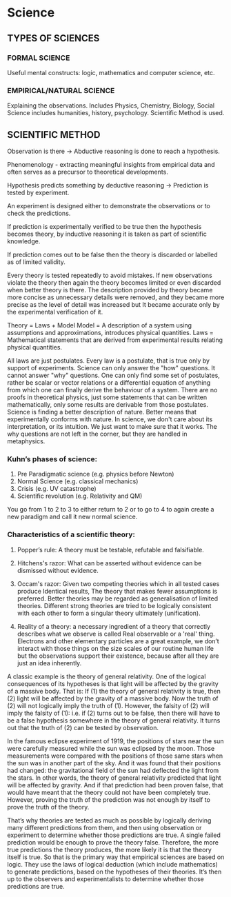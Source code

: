 # Science

## TYPES OF SCIENCES
### FORMAL SCIENCE
Useful mental constructs: logic, mathematics and computer science, etc.
### EMPIRICAL/NATURAL SCIENCE
Explaining the observations. Includes Physics, Chemistry, Biology, Social Science includes humanities, history, psychology. Scientific Method is used.

## SCIENTIFIC METHOD

Observation is there → Abductive reasoning is done to reach a hypothesis.

Phenomenology - extracting meaningful insights from empirical data and often serves as a precursor to theoretical developments.

Hypothesis predicts something by deductive reasoning → Prediction is tested by experiment.

An experiment is designed either to demonstrate the observations or to check the predictions.

If prediction is experimentally verified to be true then the hypothesis becomes theory, by inductive reasoning it is taken as part of scientific knowledge.

If prediction comes out to be false then the theory is discarded or labelled as of limited validity.

Every theory is tested repeatedly to avoid mistakes. If new observations violate the theory then again the theory becomes limited or even discarded when better theory is there. The description provided by theory became more concise as unnecessary details were removed, and they became more precise as the level of detail was increased but It became accurate only by the experimental verification of it.

Theory = Laws + Model
Model = A description of a system using assumptions and approximations, introduces physical quantities.
Laws = Mathematical statements that are derived from experimental results relating physical quantities.

All laws are just postulates. Every law is a postulate, that is true only by support of experiments. Science can only answer the "how" questions. It cannot answer "why" questions. One can only find some set of postulates, rather be scalar or vector relations or a differential equation of anything from which one can finally derive the behaviour of a system. There are no proofs in theoretical physics, just some statements that can be written mathematically, only some results are derivable from those postulates. Science is finding a better description of nature. Better means that experimentally conforms with nature. In science, we don't care about its interpretation, or its intuition. We just want to make sure that it works. The why questions are not left in the corner, but they are handled in metaphysics.

### Kuhn’s phases of science:
1. Pre Paradigmatic science (e.g. physics before Newton)
2. Normal Science (e.g. classical mechanics)
3. Crisis (e.g. UV catastrophe)
4. Scientific revolution (e.g. Relativity and QM)

You go from 1 to 2 to 3 to either return to 2 or to go to 4 to again create a new paradigm and call it new normal science.

### Characteristics of a scientific theory:

1. Popper’s rule: A theory must be testable, refutable and falsifiable.

2. Hitchens's razor: What can be asserted without evidence can be dismissed without evidence.

3. Occam's razor: Given two competing theories which in all tested cases produce Identical results, The theory that makes fewer assumptions is preferred.
Better theories may be regarded as generalisation of limited theories. Different strong theories are tried to be logically consistent with each other to form a singular theory ultimately (unification).

5. Reality of a theory: a necessary ingredient of a theory that correctly describes what we observe is called Real observable or a 'real' thing. Electrons and other elementary particles are a great example, we don’t interact with those things on the size scales of our routine human life but the observations support their existence, because after all they are just an idea inherently.

A classic example is the theory of general relativity. One of the logical consequences of its hypotheses is that light will be affected by the gravity of a massive body. That is: If (1) the theory of general relativity is true, then (2) light will be affected by the gravity of a massive body. Now the truth of (2) will not logically imply the truth of (1). However, the falsity of (2) will imply the falsity of (1): i.e. if (2) turns out to be false, then there will have to be a false hypothesis somewhere in the theory of general relativity. It turns out that the truth of (2) can be tested by observation.

In the famous eclipse experiment of 1919, the positions of stars near the sun were carefully measured while the sun was eclipsed by the moon. Those measurements were compared with the positions of those same stars when the sun was in another part of the sky. And it was found that their positions had changed: the gravitational field of the sun had deflected the light from the stars. In other words, the theory of general relativity predicted that light will be affected by gravity. And if that prediction had been proven false, that would have meant that the theory could not have been completely true. However, proving the truth of the prediction was not enough by itself to prove the truth of the theory.

That’s why theories are tested as much as possible by logically deriving many different predictions from them, and then using observation or experiment to determine whether those predictions are true. A single failed prediction would be enough to prove the theory false. Therefore, the more true predictions the theory produces, the more likely it is that the theory itself is true. So that is the primary way that empirical sciences are based on logic. They use the laws of logical deduction (which include mathematics) to generate predictions, based on the hypotheses of their theories. It’s then up to the observers and experimentalists to determine whether those predictions are true.
